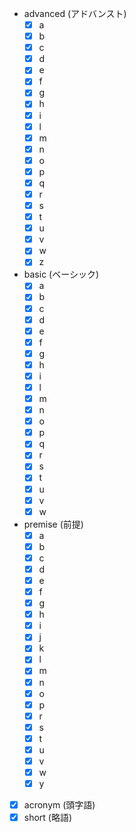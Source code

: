  - advanced (アドバンスト)
   - [x] a
   - [x] b
   - [x] c
   - [x] d
   - [x] e
   - [x] f
   - [x] g
   - [x] h
   - [x] i
   - [x] l
   - [x] m
   - [x] n
   - [x] o
   - [x] p
   - [x] q
   - [x] r
   - [x] s
   - [x] t
   - [x] u
   - [x] v
   - [x] w
   - [x] z
 - basic (ベーシック)
   - [x] a
   - [x] b
   - [x] c
   - [x] d
   - [x] e
   - [x] f
   - [x] g
   - [x] h
   - [x] i
   - [x] l
   - [x] m
   - [x] n
   - [x] o
   - [x] p
   - [x] q
   - [x] r
   - [x] s
   - [x] t
   - [x] u
   - [x] v
   - [x] w
 - premise (前提)
   - [x] a
   - [x] b
   - [x] c
   - [x] d
   - [x] e
   - [x] f
   - [x] g
   - [x] h
   - [x] i
   - [x] j
   - [x] k
   - [x] l
   - [x] m
   - [x] n
   - [x] o
   - [x] p
   - [x] r
   - [x] s
   - [x] t
   - [x] u
   - [x] v
   - [x] w
   - [x] y
 - [x] acronym (頭字語)
 - [x] short (略語)